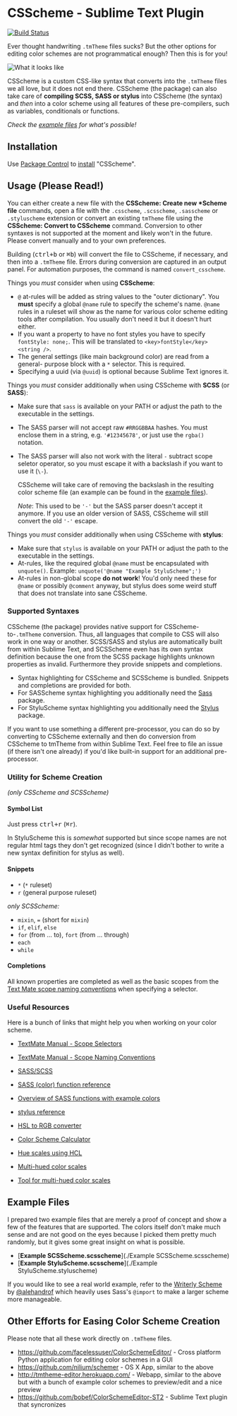 CSScheme - Sublime Text Plugin
==============================

[![Build Status][]](https://travis-ci.org/FichteFoll/CSScheme)

[Build Status]: https://travis-ci.org/FichteFoll/CSScheme.png

Ever thought handwriting `.tmTheme` files sucks? But the other options for
editing color schemes are not programmatical enough? Then this is for you!

![What it looks like](http://i.imgur.com/0LTV2xq.gif)

CSScheme is a custom CSS-like syntax that converts into the `.tmTheme` files we
all love, but it does not end there. CSScheme (the package) can also take care
of **compiling SCSS, SASS or stylus** into CSScheme (the syntax) and *then* into
a color scheme using all features of these pre-compilers, such as variables,
conditionals or functions.

*Check the [example files](#example-files) for what's possible!*


## Installation

Use [Package Control][] to [install][] "CSScheme".

[Package Control]: https://packagecontrol.io/installation
[install]: https://packagecontrol.io/docs/usage


## Usage (Please Read!)

You can either create a new file with the **CSScheme: Create new \*Scheme file**
commands, open a file with the `.csscheme`, `.scsscheme`, `.sasscheme` or
`.styluscheme` extension or convert an existing `tmTheme` file using the
**CSScheme: Convert to CSScheme** command. Conversion to other syntaxes is not
supported at the moment and likely won't in the future. Please convert manually
and to your own preferences.

Building (<kbd>ctrl+b</kbd> or <kbd>⌘b</kbd>) will convert the file to CSScheme,
if necessary, and then into a `.tmTheme` file. Errors during conversion are
captured in an output panel. For automation purposes, the command is named
`convert_csscheme`.

Things you *must* consider when using **CSScheme**:

- `@` at-rules will be added as string values to the "outer dictionary". You
  **must** specify a global `@name` rule to specify the scheme's name. `@name`
  rules in a ruleset will show as the name for various color scheme editing
  tools after compilation. You usually don't need it but it doesn't hurt either.
- If you want a property to have no font styles you have to specify 
  `fontStyle: none;`. This will be translated to
  `<key>fontStyle</key><string />`.
- The general settings (like main background color) are read from a general-
  purpose block with a `*` selector. This is required.
- Specifying a uuid (via `@uuid`) is optional because Sublime Text ignores it.


Things you *must* consider additionally when using CSScheme with **SCSS** (or
**SASS**):

- Make sure that `sass` is available on your PATH or adjust the path to the
  executable in the settings.
- The SASS parser will not accept raw `#RRGGBBAA` hashes. You must enclose
  them in a string, e.g. `'#12345678'`, or just use the `rgba()` notation.
- The SASS parser will also not work with the literal `-` subtract scope seletor
  operator, so you must escape it with a backslash if you want to use it (`\-`).

  CSScheme will take care of removing the backslash in the resulting color
  scheme file (an example can be found in the [example files](#example-files)).

  *Note*: This used to be `'-'` but the SASS parser doesn't accept it anymore.
  If you use an older version of SASS, CSScheme will still convert the old `'-'`
  escape.


Things you *must* consider additionally when using CSScheme with **stylus**:

- Make sure that `stylus` is available on your PATH or adjust the path to the
  executable in the settings.
- At-rules, like the required global `@name` must be encapsulated with
  `unquote()`. Example: `unquote('@name "Example StyluScheme";')`
- At-rules in non-global scope **do not work**! You'd only need these for
  `@name` or possibly `@comment` anyway, but stylus does some weird stuff that
  does not translate into sane CSScheme.


### Supported Syntaxes

CSScheme (the package) provides native support for CSScheme-to-`.tmTheme`
conversion. Thus, all languages that compile to CSS will also work in one way or
another. SCSS/SASS and stylus are automatically built from within Sublime Text,
and SCSScheme even has its own syntax definition because the one from the SCSS
package highlights unknown properties as invalid. Furthermore they provide
snippets and completions.

- Syntax highlighting for CSScheme and SCSScheme is bundled. Snippets and
  completions are provided for both.
- For SASScheme syntax highlighting you additionally need the [Sass][] package.
- For StyluScheme syntax highlighting you additionally need the [Stylus][]
  package.

[Sass]: https://packagecontrol.io/packages/Sass
[Stylus]: https://packagecontrol.io/packages/Stylus

If you want to use something a different pre-processor, you can do so by
converting to CSScheme externally and then do conversion from CSScheme to
tmTheme from within Sublime Text. Feel free to file an issue (if there isn't one
already) if you'd like built-in support for an additional pre-processor.


### Utility for Scheme Creation
*(only CSScheme and SCSScheme)*

#### Symbol List

Just press <kbd>ctrl+r</kbd> (<kbd>⌘r</kbd>).

In StyluScheme this is *somewhat* supported but since scope names are not
regular html tags they don't get recognized (since I didn't bother to write a
new syntax definition for stylus as well).

#### Snippets

- `*` (`*` ruleset)
- `r` (general purpose ruleset)

*only SCSScheme:*

- `mixin`, `=` (short for `mixin`)
- `if`, `elif`, `else`
- `for` (from ... to), `fort` (from ... through)
- `each`
- `while`

#### Completions

All known properties are completed as well as the basic scopes from the
[Text Mate scope naming conventions](#useful-resources) when specifying a 
selector.


### Useful Resources

Here is a bunch of links that might help you when working on your color scheme.

- [TextMate Manual - Scope Selectors](http://manual.macromates.com/en/scope_selectors)
- [TextMate Manual - Scope Naming Conventions](http://manual.macromates.com/en/language_grammars.html#naming-conventions)

- [SASS/SCSS](http://sass-lang.com/)
- [SASS (color) function reference](http://sass-lang.com/documentation/Sass/Script/Functions.html)
- [Overview of SASS functions with example colors](http://jackiebalzer.com/color)
- [stylus reference](http://learnboost.github.io/stylus/)

- [HSL to RGB converter](http://serennu.com/colour/hsltorgb.php)
- [Color Scheme Calculator](http://serennu.com/colour/colourcalculator.php)
- [Hue scales using HCL](http://vis4.net/blog/posts/avoid-equidistant-hsv-colors/)
- [Multi-hued color scales](https://vis4.net/blog/posts/mastering-multi-hued-color-scales/)
- [Tool for multi-hued color scales](https://vis4.net/labs/multihue/)


## Example Files

I prepared two example files that are merely a proof of concept and show a few
of the features that are supported. The colors itself don't make much sense and
are not good on the eyes because I picked them pretty much randomly, but it
gives some great insight on what is possible.

- [**Example SCSScheme.scsscheme**](./Example SCSScheme.scsscheme)
- [**Example StyluScheme.scsscheme**](./Example StyluScheme.styluscheme)

If you would like to see a real world example, refer to the [Writerly Scheme][]
by [@alehandrof][] which heavily uses Sass's `@import` to make a larger scheme
more manageable.

[Writerly Scheme]: https://github.com/alehandrof/Writerly
[@alehandrof]: https://github.com/alehandrof


## Other Efforts for Easing Color Scheme Creation

Please note that all these work directly on `.tmTheme` files.

- <https://github.com/facelessuser/ColorSchemeEditor/> - Cross platform Python
  application for editing color schemes in a GUI
- <https://github.com/nilium/schemer> - OS X App, similar to the above
- <http://tmtheme-editor.herokuapp.com/> - Webapp, similar to the above but
  with a bunch of example color schemes to preview/edit and a nice preview
- <https://github.com/bobef/ColorSchemeEditor-ST2> - Sublime Text plugin that
  syncronizes
